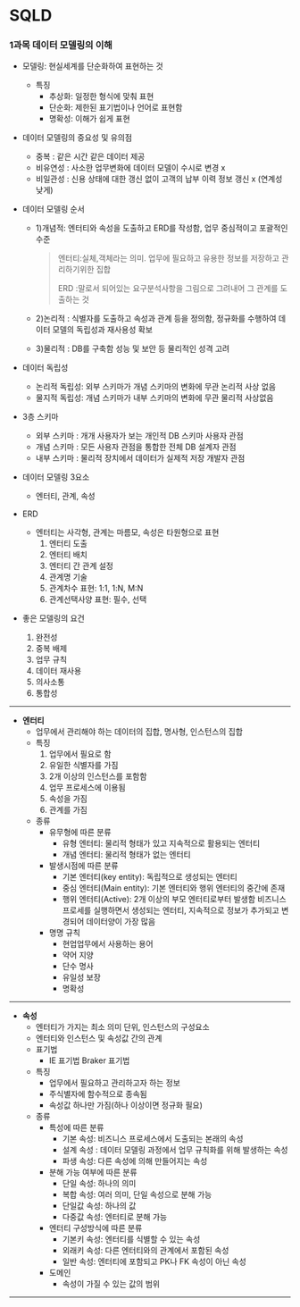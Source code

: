 # SQLD

### 1과목 데이터 모델링의 이해

- 모델링: 현실세계를 단순화하여 표현하는 것

  - 특징
    - 추상화: 일정한 형식에 맞춰 표현
    - 단순화: 제한된 표기법이나 언어로 표현함
    - 명확성: 이해가 쉽게 표현

- 데이터 모델링의 중요성 및 유의점

  - 중복 : 같은 시간 같은 데이터 제공
  - 비유연성 : 사소한 업무변화에 데이터 모델이 수시로 변경 x
  - 비일관성 : 신용 상태에 대한 갱신 없이 고객의 납부 이력 정보 갱신 x (연계성 낮게)

- 데이터 모델링 순서

  - 1)개념적: 엔터티와 속성을 도출하고 ERD를 작성함, 업무 중심적이고 포괄적인 수준

    > 엔터티:실체,객체라는 의미. 업무에 필요하고 유용한 정보를 저장하고 관리하기위한 집합
    >
    > ERD :말로서 되어있는 요구분석사항을 그림으로 그려내어 그 관계를 도출하는 것

  - 2)논리적 : 식별자를 도출하고 속성과 관계 등을 정의함, 정규화를 수행하여 데이터
    모델의 독립성과 재사용성  확보

  - 3)물리적 : DB를 구축함 성능 및 보안 등 물리적인 성격 고려

- 데이터 독립성 

  - 논리적 독립성: 외부 스키마가 개념 스키마의 변화에 무관 논리적 사상 없음
  - 물지적 독립성: 개념 스키마가 내부 스키마의 변화에 무관 물리적 사상없음

- 3층 스키마

  - 외부 스키마 : 개개 사용자가 보는 개인적 DB 스키마 사용자 관점
  - 개념 스키마 : 모든 사용자 관점을 통합한 전체 DB  설계자 관점
  - 내부 스키마 : 물리적 장치에서 데이터가 실제적 저장 개발자 관점

- 데이터 모델링 3요소

  - 엔터티, 관계, 속성

- ERD

  - 엔터티는 사각형, 관계는 마름모, 속성은 타원형으로 표현 
    1. 엔터티 도출
    2. 엔터티 배치
    3. 엔터티 간 관계 설정
    4. 관계명 기술
    5. 관계차수 표현: 1:1, 1:N, M:N
    6. 관계선택사양 표현: 필수, 선택

- 좋은 모델링의 요건

  1. 완전성
  2. 중복 배제
  3. 업무 규칙
  4. 데이터 재사용
  5. 의사소통
  6. 통합성

---

- __엔터티__
  - 업무에서 관리해야 하는 데이터의 집합, 명사형, 인스턴스의 집합
  - 특징
    1) 업무에서 필요로 함
    2) 유일한 식별자를 가짐
    3) 2개 이상의 인스턴스를 포함함 
    4) 업무 프로세스에 이용됨
    5) 속성을 가짐
    6) 관계를 가짐
  - 종류
    - 유무형에 따른 분류
      - 유형 엔터티: 물리적 형태가 있고 지속적으로 활용되는 엔터티
      - 개념 엔터티: 물리적 형태가 없는 엔터티
    - 발생시점에 따른 분류
      - 기본 엔터티(key entity): 독립적으로 생성되는 엔터티
      - 중심 엔터티(Main entity): 기본 엔터티와 행위 엔터티의 중간에 존재
      - 행위 엔터티(Active): 2개 이상의 부모 엔터티로부터 발생함
        비즈니스 프로세를 실행하면서 생성되는 엔터티, 지속적으로 정보가 추가되고
        변경되어 데이터양이 가장 많음
    - 명명 규칙
      - 현업업무에서 사용하는 용어 
      - 약어 지양
      - 단수 명사
      - 유일성 보장
      - 명확성

---

- __속성__
  - 엔터티가 가지는 최소 의미 단위, 인스턴스의 구성요소
  - 엔터티와 인스턴스 및 속성값 간의 관계
  - 표기법
    - IE 표기법 Braker 표기법
  - 특징
    - 업무에서 필요하고 관리하고자 하는 정보
    - 주식별자에 함수적으로 종속됨
    - 속성값 하나만 가짐(하나 이상이면 정규화 필요)
  - 종류
    - 특성에 따른 분류
      - 기본 속성: 비즈니스 프로세스에서 도출되는 본래의 속성
      - 설계 속성 : 데이터 모델링 과정에서 업무 규칙화를 위해 발생하는 속성
      - 파생 속성: 다른 속성에 의해 만들어지는 속성
    - 분해 가능 여부에 따른 분류
      - 단일 속성: 하나의 의미
      - 복합 속성: 여러 의미, 단일 속성으로 분해 가능
      - 단일값 속성: 하나의 값
      - 다중값 속성: 엔터티로 분해 가능
    - 엔터티 구성방식에 따른 분류
      - 기본키 속성: 엔터티를 식별할 수 있는 속성
      - 외래키 속성: 다른 엔터티와의 관계에서 포함된 속성
      - 일반 속성: 엔터티에 포함되고 PK나 FK 속성이 아닌 속성
    - 도메인
      - 속성이 가질 수 있는 값의 범위

---



